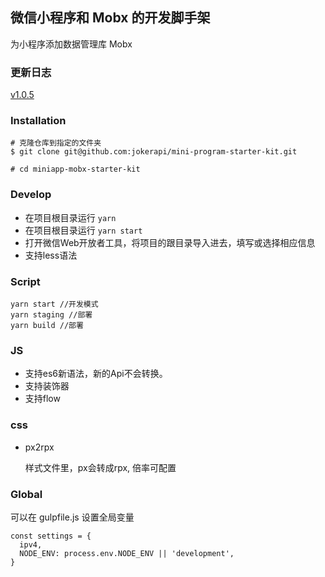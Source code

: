 ## 微信小程序和 Mobx 的开发脚手架
为小程序添加数据管理库 Mobx

### 更新日志
[v1.0.5](docs/v1.0.5.md)

###  Installation

```
# 克隆仓库到指定的文件夹
$ git clone git@github.com:jokerapi/mini-program-starter-kit.git

# cd miniapp-mobx-starter-kit
```

### Develop
* 在项目根目录运行 `yarn`
* 在项目根目录运行 `yarn start`
* 打开微信Web开放者工具，将项目的跟目录导入进去，填写或选择相应信息
* 支持less语法

### Script
```
yarn start //开发模式
yarn staging //部署
yarn build //部署
```

### JS
* 支持es6新语法，新的Api不会转换。
* 支持装饰器
* 支持flow

### css
* px2rpx

  样式文件里，px会转成rpx, 倍率可配置


### Global
可以在 gulpfile.js 设置全局变量
```
const settings = {
  ipv4,
  NODE_ENV: process.env.NODE_ENV || 'development',
}
```
